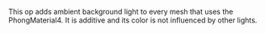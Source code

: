 This op adds ambient background light to every mesh that uses the PhongMaterial4. It is additive and its color is not influenced by other lights.